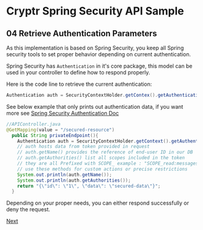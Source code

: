 # Cryptr Spring Security API Sample

## 04 Retrieve Authentication Parameters

As this implementation is based on Spring Security, you keep all Spring security tools to set proper behavior depending on current authentication.

Spring Security has `Authentication` in it's core package, this model can be used in your controller to define how to respond properly.

Here is the code line to retrieve the current authentication:

```java
Authentication auth = SecurityContextHolder.getContex().getAuthentication();
```

See below example that only prints out authentication data, if you want more see [Spring Security Authentication Doc](https://docs.spring.io/spring-security/site/docs/4.2.11.RELEASE/apidocs/index.html?org/springframework/security/core/Authentication.html)

```java
//APIController.java
@GetMapping(value = "/secured-resource")
  public String privateEndpoint(){
    Authentication auth = SecurityContextHolder.getContext().getAuthentication();
    // auth hosts data from token provided in request
    // auth.getName() provides the reference of end-user ID in our DB
    // auth.getAuthorities() list all scopes included in the token
    // they are all Prefixed with SCOPE_ example : "SCOPE_read:messages"
    // use these methods for custom actions or precise restrictions
    System.out.println(auth.getName());
    System.out.println(auth.getAuthorities());
    return "{\"id\": \"1\", \"data\": \"secured-data\"}";
  }
```

Depending on your proper needs, you can either respond successfully or deny the request.


[Next](https://github.com/cryptr-examples/cryptr-spring-security-api-sample/tree/tutorial/5-use-scope-authorities)
